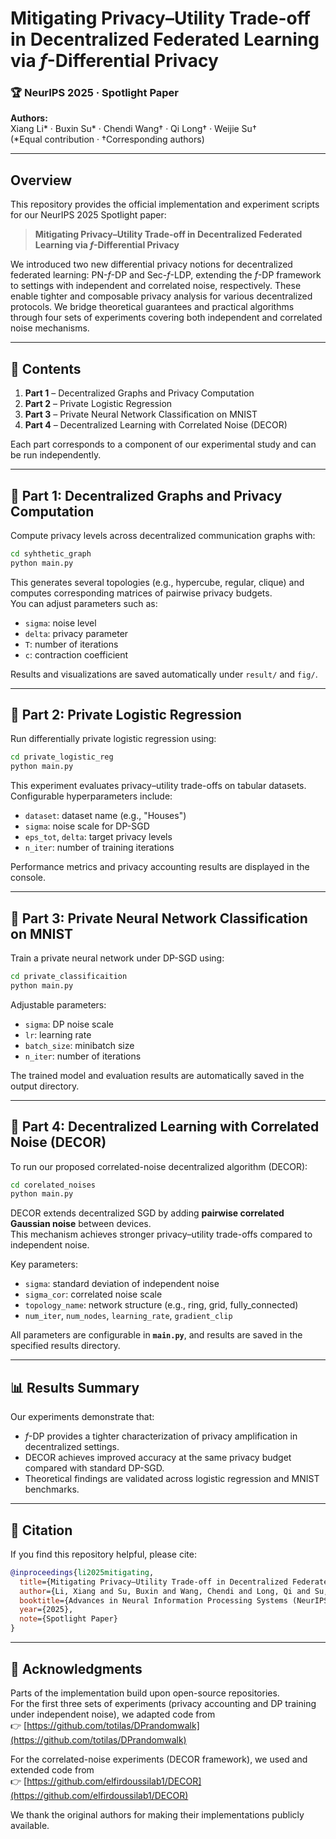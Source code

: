# Mitigating Privacy–Utility Trade-off in Decentralized Federated Learning via $f$-Differential Privacy

### 🏆 NeurIPS 2025 · Spotlight Paper

**Authors:**  
Xiang Li* · Buxin Su* · Chendi Wang† · Qi Long† · Weijie Su†  
(*Equal contribution · †Corresponding authors)

---

## Overview

This repository provides the official implementation and experiment scripts for our NeurIPS 2025 Spotlight paper:

> **Mitigating Privacy–Utility Trade-off in Decentralized Federated Learning via $f$-Differential Privacy**

We introduced two new differential privacy notions for decentralized federated learning: PN-$f$-DP and Sec-$f$-LDP, extending the $f$-DP framework to settings with independent and correlated noise, respectively. These enable tighter and composable privacy analysis for various decentralized protocols. We bridge theoretical guarantees and practical algorithms through four sets of experiments covering both independent and correlated noise mechanisms.

---

## 📘 Contents

1. **Part 1** – Decentralized Graphs and Privacy Computation  
2. **Part 2** – Private Logistic Regression  
3. **Part 3** – Private Neural Network Classification on MNIST  
4. **Part 4** – Decentralized Learning with Correlated Noise (DECOR)

Each part corresponds to a component of our experimental study and can be run independently.

---

## 🧩 Part 1: Decentralized Graphs and Privacy Computation

Compute privacy levels across decentralized communication graphs with:
```bash
cd syhthetic_graph
python main.py
```

This generates several topologies (e.g., hypercube, regular, clique) and computes corresponding matrices of pairwise privacy budgets.  
You can adjust parameters such as:
- `sigma`: noise level  
- `delta`: privacy parameter  
- `T`: number of iterations  
- `c`: contraction coefficient  

Results and visualizations are saved automatically under `result/` and `fig/`.

---

## 🧮 Part 2: Private Logistic Regression

Run differentially private logistic regression using:
```bash
cd private_logistic_reg
python main.py
```

This experiment evaluates privacy–utility trade-offs on tabular datasets.  
Configurable hyperparameters include:
- `dataset`: dataset name (e.g., "Houses")  
- `sigma`: noise scale for DP-SGD  
- `eps_tot`, `delta`: target privacy levels  
- `n_iter`: number of training iterations  

Performance metrics and privacy accounting results are displayed in the console.

---

## 🧠 Part 3: Private Neural Network Classification on MNIST

Train a private neural network under DP-SGD using:
```bash
cd private_classificaition
python main.py
```

Adjustable parameters:
- `sigma`: DP noise scale  
- `lr`: learning rate  
- `batch_size`: minibatch size  
- `n_iter`: number of iterations  

The trained model and evaluation results are automatically saved in the output directory.

---

## 🔗 Part 4: Decentralized Learning with Correlated Noise (DECOR)

To run our proposed correlated-noise decentralized algorithm (DECOR):
```bash
cd corelated_noises
python main.py
```

DECOR extends decentralized SGD by adding **pairwise correlated Gaussian noise** between devices.  
This mechanism achieves stronger privacy–utility trade-offs compared to independent noise.  

Key parameters:
- `sigma`: standard deviation of independent noise  
- `sigma_cor`: correlated noise scale  
- `topology_name`: network structure (e.g., ring, grid, fully_connected)  
- `num_iter`, `num_nodes`, `learning_rate`, `gradient_clip`  

All parameters are configurable in **`main.py`**, and results are saved in the specified results directory.

---

## 📊 Results Summary

Our experiments demonstrate that:
- $f$-DP provides a tighter characterization of privacy amplification in decentralized settings.  
- DECOR achieves improved accuracy at the same privacy budget compared with standard DP-SGD.  
- Theoretical findings are validated across logistic regression and MNIST benchmarks.  

---

## 🧾 Citation

If you find this repository helpful, please cite:

```bibtex
@inproceedings{li2025mitigating,
  title={Mitigating Privacy–Utility Trade-off in Decentralized Federated Learning via f-Differential Privacy},
  author={Li, Xiang and Su, Buxin and Wang, Chendi and Long, Qi and Su, Weijie},
  booktitle={Advances in Neural Information Processing Systems (NeurIPS)},
  year={2025},
  note={Spotlight Paper}
}
```

---

## 🙏 Acknowledgments

Parts of the implementation build upon open-source repositories.  
For the first three sets of experiments (privacy accounting and DP training under independent noise), we adapted code from  
👉 [https://github.com/totilas/DPrandomwalk](https://github.com/totilas/DPrandomwalk)

For the correlated-noise experiments (DECOR framework), we used and extended code from  
👉 [https://github.com/elfirdoussilab1/DECOR](https://github.com/elfirdoussilab1/DECOR)

We thank the original authors for making their implementations publicly available.
